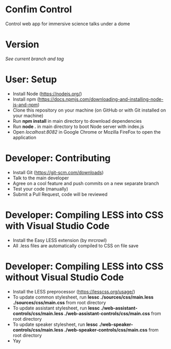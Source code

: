 # Confim Control
Control web app for immersive science talks under a dome

# Version
*See current branch and tag*

# User: Setup
* Install Node (https://nodejs.org/)
* Install npm (https://docs.npmjs.com/downloading-and-installing-node-js-and-npm)
* Clone this repository on your machine (on GitHub or with Git installed on your machine)
* Run **npm install** in main directory to download dependencies
* Run **node .** in main directory to boot Node server with index.js
* Open *localhost:8082* in Google Chrome or Mozilla FireFox to open the application

# Developer: Contributing
* Install Git (https://git-scm.com/downloads)
* Talk to the main developer
* Agree on a cool feature and push commits on a new separate branch
* Test your code (manually)
* Submit a Pull Request, code will be reviewed

# Developer: Compiling LESS into CSS with Visual Studio Code
* Install the Easy LESS extension (by mrcrowl)
* All .less files are automatically compiled to CSS on file save

# Developer: Compiling LESS into CSS without Visual Studio Code
* Install the LESS preprocessor (https://lesscss.org/usage/)
* To update common stylesheet, run **lessc ./sources/css/main.less ./sources/css/main.css** from root directory
* To update assistant stylesheet, run **lessc ./web-assistant-controls/css/main.less ./web-assistant-controls/css/main.css** from root directory
* To update speaker stylesheet, run **lessc ./web-speaker-controls/css/main.less ./web-speaker-controls/css/main.css** from root directory
* Yay
